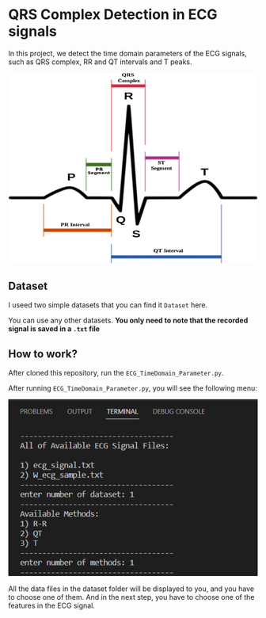 # QRS Complex Detection in ECG signals
In this project, we detect the time domain parameters of the ECG signals, such as QRS complex, RR and QT intervals and T peaks.

![image](Images/3.png)

## Dataset
I useed two simple datasets that you can find it <code>Dataset</code> here.

You can use any other datasets. **You only need to note that the recorded signal is saved in a <code>.txt</code> file**

## How to work?
After cloned this repository, run the <code>ECG_TimeDomain_Parameter.py</code>.

After running <code>ECG_TimeDomain_Parameter.py</code>, you will see the following menu:

![image](Images/2.png)

All the data files in the dataset folder will be displayed to you, and you have to choose one of them.  And in the next step, you have to choose one of the features in the ECG signal.
